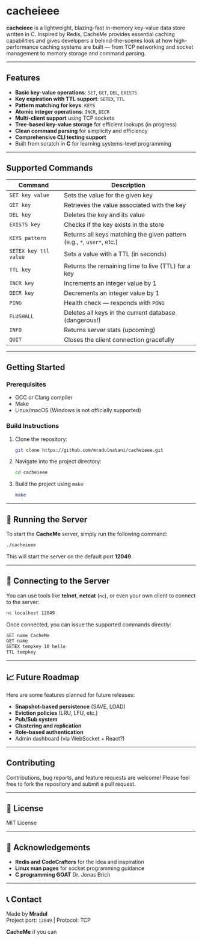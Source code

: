 
# cacheieee

**cacheieee** is a lightweight, blazing-fast in-memory key-value data store written in C.
Inspired by Redis, CacheMe provides essential caching capabilities and gives developers a
behind-the-scenes look at how high-performance caching systems are built — from TCP networking
and socket management to memory storage and command parsing.

---

## Features

- **Basic key-value operations**: `SET`, `GET`, `DEL`, `EXISTS`
- **Key expiration with TTL support**: `SETEX`, `TTL`
- **Pattern matching for keys**: `KEYS`
- **Atomic integer operations**: `INCR`, `DECR`
- **Multi-client support** using TCP sockets
- **Tree-based key-value storage** for efficient lookups (in progress)
- **Clean command parsing** for simplicity and efficiency
- **Comprehensive CLI testing support**
- Built from scratch in **C** for learning systems-level programming

---

## Supported Commands

| Command                | Description                                                                |
|------------------------|----------------------------------------------------------------------------|
| `SET key value`         | Sets the value for the given key                                          |
| `GET key`               | Retrieves the value associated with the key                               |
| `DEL key`               | Deletes the key and its value                                             |
| `EXISTS key`            | Checks if the key exists in the store                                     |
| `KEYS pattern`          | Returns all keys matching the given pattern (e.g., `*`, `user*`, etc.)    |
| `SETEX key ttl value`   | Sets a value with a TTL (in seconds)                                      |
| `TTL key`               | Returns the remaining time to live (TTL) for a key                        |
| `INCR key`              | Increments an integer value by 1                                          |
| `DECR key`              | Decrements an integer value by 1                                          |
| `PING`                  | Health check — responds with `PONG`                                       |
| `FLUSHALL`              | Deletes all keys in the current database (dangerous!)                     |
| `INFO`                  | Returns server stats (upcoming)                                           |
| `QUIT`                  | Closes the client connection gracefully                                   |

---

##  Getting Started

### Prerequisites

- GCC or Clang compiler
- Make
- Linux/macOS (Windows is not officially supported)

### Build Instructions

1. Clone the repository:
    ```bash
    git clone https://github.com/mradulnatani/cacheieee.git
    ```
2. Navigate into the project directory:
    ```bash
    cd cacheieee
    ```
3. Build the project using `make`:
    ```bash
    make
    ```

---

## 🚀 Running the Server

To start the **CacheMe** server, simply run the following command:

```bash
./cacheieee
```

This will start the server on the default port **12049**.

---

## 🔗 Connecting to the Server

You can use tools like **telnet**, **netcat** (`nc`), or even your own client to connect to the server:

```bash
nc localhost 12049
```

Once connected, you can issue the supported commands directly:

```bash
SET name CacheMe
GET name
SETEX tempkey 10 hello
TTL tempkey
```

---


## 📈 Future Roadmap

Here are some features planned for future releases:

- **Snapshot-based persistence** (SAVE, LOAD)
- **Eviction policies** (LRU, LFU, etc.)
- **Pub/Sub system**
- **Clustering and replication**
- **Role-based authentication**
- Admin dashboard (via WebSocket + React?)

---

##  Contributing

Contributions, bug reports, and feature requests are welcome! Please feel free to fork the repository and submit a pull request.

---

## 📜 License

MIT License

---

## 🤝 Acknowledgements

- **Redis and CodeCrafters** for the idea and inspiration
- **Linux man pages** for socket programming guidance
- **C programming GOAT** Dr. Jonas Brich

---

## 📞 Contact

Made by **Mradul**  
Project port: `12049` | Protocol: TCP  

**CacheMe** if you can 
```


